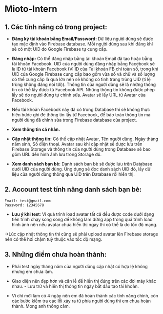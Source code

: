 # Mioto-Intern

## 1. Các tính năng có trong project:

- **Đăng ký tài khoản bằng Email/Password:** Dữ liệu người dùng sẽ được tạo mặc định vào Firebase database. Mỗi người dùng sau khi đăng khí sẽ có một UID do Google Firebase tự cung cấp.

- **Đăng nhập:** Có thể đăng nhập bằng tài khoản Email đã tạo hoặc bằng tài khoản Facebook. UID của người dùng đăng nhập bằng Facebook sẽ là ID từ tài khoản Facebook (Vì ID của Tài khoản FB chỉ toàn số, trong khi UID của Google Firebase cung cấp bao gồm vừa số và chữ và số lượng có thể cung cấp là quá lớn nên sẽ không có tình trạng trùng UID (tỉ lệ trùng không đáng nói tới)). Thông tin của người dùng sẽ là những thông tin có thể lấy được từ Facebook API. Những thông tin không được phép lấy sẽ do người dùng tự chỉnh sửa. Avatar sẽ lấy URL từ Avatar của Facebook.

- Nếu tài khoản Facebook này đã có trong Database thì sẽ không thực hiện bước ghi đè thông tin lấy từ Facebook, để bảo toàn thông tin mà người dùng đã chỉnh sửa trong Firebase database của project.

- **Xem thông tin cá nhân.**

- **Cập nhật thông tin:** Có thể cập nhật Avatar, Tên người dùng, Ngày tháng năm sinh, Số điện thoại. Avatar sau khi cập nhật sẽ được lưu trên Firebase Storage và thông tin của người dùng trong Database sẽ bao gồm URL đến hình ảnh lưu trong Storage đó.

- **Xem danh sách bạn bè:** Danh sách bạn bè sẽ được lưu trên Database dưới UID của người dùng. Ứng dụng sẽ đọc danh sách UID đó, lấy dữ liệu của người dùng thông qua UID trên Database rồi hiển thị.

## 2. Account test tính năng danh sách bạn bè:

```
Email: test@gmail.com 
Password: 12345678
```

- **Lưu ý khi test**: Vì quá trình load avatar tất cả đều được code dưới dạng tiến trình chạy song song để không làm đứng app trong quá trình load hình ảnh nên nếu avatar chưa hiển thị ngay thì có thể là do tốc độ mạng.
 
→Lúc cập nhật thông tin thì cũng sẽ phải upload avatar lên Firebase storage nên có thể hơi chậm tuỳ thuộc vào tốc độ mạng.

## 3. Những điểm chưa hoàn thành:

- Phải test ngày tháng năm của người dùng cập nhật có hợp lệ không nhưng em chưa làm.
- Giao diện nên đẹp hơn và căn lề để hiển thị đúng trên các đời máy khác nhau. - Lưu trữ và hiển thị thông tin ngày bắt đầu tạo tài khoản.

- Vì chỉ mới làm có 4 ngày nên em đã hoàn thành các tính năng chính, còn các bước kiểm tra các lỗi xảy ra từ phía người dùng thì em chưa hoàn thành. Mong anh thông cảm.
